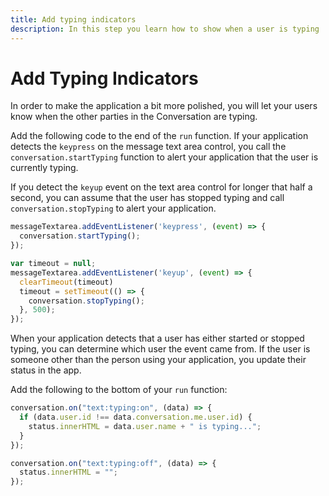 ```yaml
---
title: Add typing indicators
description: In this step you learn how to show when a user is typing
---
```


# Add Typing Indicators

In order to make the application a bit more polished, you will let your users know when the other parties in the Conversation are typing.

Add the following code to the end of the `run` function. If your application detects the `keypress` on the message text area control, you call the `conversation.startTyping` function to alert your application that the user is currently typing. 

If you detect the `keyup` event on the text area control for longer that half a second, you can assume that the user has stopped typing and call `conversation.stopTyping` to alert your application.

```javascript
messageTextarea.addEventListener('keypress', (event) => {
  conversation.startTyping();
});

var timeout = null;
messageTextarea.addEventListener('keyup', (event) => {
  clearTimeout(timeout)
  timeout = setTimeout(() => {
    conversation.stopTyping();
  }, 500);
});
```

When your application detects that a user has either started or stopped typing, you can determine which user the event came from. If the user is someone other than the person using your application, you update their status in the app.

Add the following to the bottom of your `run` function:

```javascript
conversation.on("text:typing:on", (data) => {
  if (data.user.id !== data.conversation.me.user.id) {
    status.innerHTML = data.user.name + " is typing...";
  }
});

conversation.on("text:typing:off", (data) => {
  status.innerHTML = "";
});
```
